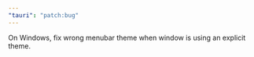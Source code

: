 ```yaml
---
"tauri": "patch:bug"
---
```


On Windows, fix wrong menubar theme when window is using an explicit theme.

